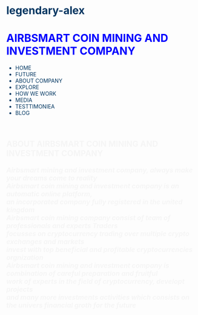 # legendary-alex
<DOCKTYPE HTML>
<html>
<head>
<title>AIRBSMART MINING LIMITED</title>
</head>
<h1>
  <span
  style="color:blue">
AIRBSMART COIN MINING AND INVESTMENT COMPANY
</span>
</h1>
<body>
  <body align="left">
<body bgcolor
style="color:rgb(1, 54, 97)">
<nav>
<ul>
  <li>HOME</li>
  <li>FUTURE</li>
  <li>ABOUT COMPANY</li>
  <li>EXPLORE</li>
  <li>HOW WE WORK</li>
  <li>MEDIA</li>
  <li>TESTTIMONIEA</li>
  <li>BLOG</li>
</ul>
</nav>
<br>
<!---article-->
<article>
 <section>
   <h2>
     <span
      style="color:whitesmoke">
      ABOUT AIRBSMART COIN MINING AND INVESTMENT COMPANY
        <p align="LEFT">
        <small>
          <i>
Airbsmart mining and investment company, always make your dreams come to reality<br>
Airbsmart coin mining and investment company is an automatic online platform,<br>
an incorporated company fully registered in the united kingdom<br> 
Airbsmart coin mining company consist of team of professionals and experts Traders<br>
focusses on cryptocurrency trading over multiple crypto exchanges and markets<br>
invest with top beneficial and profitable cryptocurrencies orgnization<br>
Airbsmart coin mining and investment company is combination of careful preparation and fruitful<br>
work of experts in the field of cryptocurrency, developt projects<br>
and many more investments activities which consists on the univers financial groth for the future<br>
</i>
</small>
</p>
</span>
</h2>
</section>
</article>
</body>
</body>
</html>
